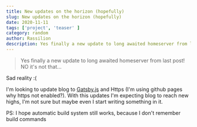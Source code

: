 ```yaml
---
title: New updates on the horizon (hopefully)
slug: New updates on the horizon (hopefully)
date: 2020-11-11
tags: ['project', 'teaser' ]
category: random 
author: Rassilion 
description: Yes finally a new update to long awaited homeserver from last post! NO it's not that...
---
```

>Yes finally a new update to long awaited homeserver from last post! NO it's not that...

Sad reality :(

I'm looking to update blog to [Gatsby.js](https://www.gatsbyjs.com/) and Https (I'm using github pages why https not enabled?). With this updates I'm expecting blog to reach new highs, I'm not sure but maybe even I start writing something in it.

PS: I hope automatic build system still works, because I don't remember build commands
